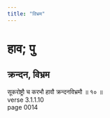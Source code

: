 ```yaml
---
title: "विभ्रम"
---
```


# हाव; पु
## क्रन्दन, विभ्रम
सूकरोष्ट्रौ च करभौ हावौ क्रन्दनविभ्रमौ ॥ १० ॥<br />verse 3.1.1.10<br />page 0014

